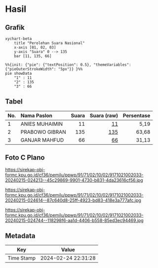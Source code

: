 # Hasil

## Grafik

```mermaid
xychart-beta
    title "Perolehan Suara Nasional"
    x-axis [01, 02, 03]
    y-axis "Suara" 0 --> 135
    bar [11, 135, 66]
```

```mermaid
%%{init: {"pie": {"textPosition": 0.5}, "themeVariables": {"pieOuterStrokeWidth": "5px"}} }%%
pie showData
    "1" : 11
    "2" : 135
    "3" : 66
```

## Tabel

| No. | Nama Paslon    | Suara | Suara (raw) | Persentase |
|:--- |:-------------- | -----:| -----------:| ----------:|
| 1   | ANIES MUHAIMIN | 11    | [11][p-1]   | 5,19       |
| 2   | PRABOWO GIBRAN | 135   | [135][p-2]  | 63,68      |
| 3   | GANJAR MAHFUD  | 66    | [66][p-3]   | 31,13      |


[p-1]: https://github.com/gigit-pemilu/pemilu-2024/blob/main/pilpres/hitung-suara/sub/91-papua/sub/71-kota-jayapura/sub/02-jayapura-selatan/sub/1002-ardipura/sub/033-tps/sub/paslon-1.txt
[p-2]: https://github.com/gigit-pemilu/pemilu-2024/blob/main/pilpres/hitung-suara/sub/91-papua/sub/71-kota-jayapura/sub/02-jayapura-selatan/sub/1002-ardipura/sub/033-tps/sub/paslon-2.txt
[p-3]: https://github.com/gigit-pemilu/pemilu-2024/blob/main/pilpres/hitung-suara/sub/91-papua/sub/71-kota-jayapura/sub/02-jayapura-selatan/sub/1002-ardipura/sub/033-tps/sub/paslon-3.txt

## Foto C Plano

https://sirekap-obj-formc.kpu.go.id/cf36/pemilu/ppwp/91/71/02/10/02/9171021002033-20240215-024213--45c29869-9901-4730-b831-4da23616cf56.jpg

https://sirekap-obj-formc.kpu.go.id/cf36/pemilu/ppwp/91/71/02/10/02/9171021002033-20240215-024614--87c640d8-25ff-4923-bd83-418e3a777afc.jpg

https://sirekap-obj-formc.kpu.go.id/cf36/pemilu/ppwp/91/71/02/10/02/9171021002033-20240215-024744--118298f6-aa1d-4406-b558-85ed3ec94469.jpg


## Metadata

| Key        | Value               |
| ---------- | ------------------- |
| Time Stamp | 2024-02-24 22:31:28 |



